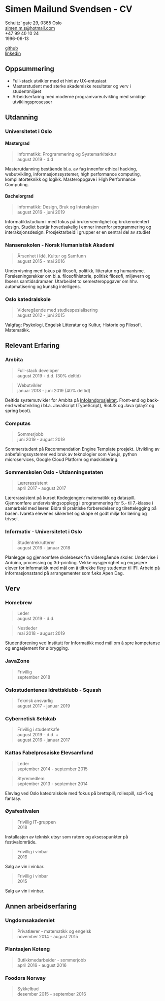# Simen Mailund Svendsen - CV
Schultz’ gate 29, 0365 Oslo \
simen.m.s@hotmail.com \
+47 99 40 10 24 \
1996-06-13

[github](https://github.com/sMailund) \
[linkedin](www.linkedin.com/in/sMailund)

## Oppsummering
* Full-stack utvikler med et hint av UX-entusiast
* Masterstudent med sterke akademiske resultater og verv i studentmiljøet
* Arbeidserfaring med moderne programvareutvikling med smidige utviklingsprosesser

## Utdanning

### Universitetet i Oslo
#### Mastergrad
> Informatikk: Programmering og Systemarkitektur \
> august 2019 - d.d

Masterutdanning bestående bl.a. av fag innenfor 
ethical hacking, webutvikling, informasjonssystemer, high performance computing, kompilatorteknikk og logikk.
Masteroppgave i High Performance Computing. 

#### Bachelorgrad
> Informatikk: Design, Bruk og Interaksjon \
> august 2016 - juni 2019 

Informatikkstudium i med fokus på brukervennlighet og brukerorientert design. 
Studiet består hovedsakelig i emner innenfor programmering og interaksjonsdesign.
Prosjektarbeid i grupper er en sentral del av studiet

### Nansenskolen - Norsk Humanistisk Akademi
> Årsenhet i Idé, Kultur og Samfunn  \
> august 2015 - mai 2016 

Undervisning med fokus på filosofi, politikk, litteratur og humanisme. 
Forelesningsrekker om bl.a. filosofihistorie, politisk filosofi, miljøvern og Ibsens samtidsdramaer. 
Utarbeidet to semesteroppgaver om hhv. automatisering og kunstig intelligens.

### Oslo katedralskole
> Videregående med studiespesialisering  \
> august 2012 - juni 2015 

Valgfag: Psykologi, Engelsk Litteratur og Kultur, Historie og Filosofi, Matematikk.

## Relevant Erfaring

### Ambita
> Full-stack developer \
> august 2019 - d.d. (30% deltid)

> Webutvikler \
> januar 2018 - juni 2019 (40% deltid)

Deltids systemutvikler for Ambita på [Infolandprosjektet](infoland.ambita.com).
Front-end og back-end webutvikling i bl.a. JavaScript (TypeScript), RiotJS og Java (play2 og spring boot). 

### Computas
> Sommerjobb \
> juni 2019 - august 2019

Sommerstudent på Recommendation Engine Template prosjekt. 
Utvikling av anbefalingssystemer ved bruk av teknologier som 
Vue.js, python microservices, Google Cloud Platform og maskinlæring.

### Sommerskolen Oslo - Utdanningsetaten
> Lærerassistent \
> april 2017 - august 2017 

Lærerassistent på kurset Kodegjengen: matematikk og dataspill. 
Gjennomføre undervisningsopplegg i
programmering for 5.- til 7.-klasse i samarbeid med lærer. 
Bidra til praktiske forberedelser og tilrettelegging på basen. 
Ivareta elevenes sikkerhet og skape et godt miljø for læring og trivsel. 

### Informativ - Universitetet i Oslo
> Studentrekrutterer \
> august 2016 - januar 2018

Planlegge og gjennomføre skolebesøk fra videregående skoler. 
Undervise i Arduino, processing og 3d-printing. 
Vekke nysgjerrighet og engasjere elever for informatikk med mål om å tiltrekke flere studenter til IFI. 
Arbeid på informasjonsstand på arrangementer som f.eks Åpen Dag. 

## Verv

### Homebrew
> Leder \
> august 2019 - d.d. 

> Nestleder \
> mai 2018 - august 2019 

Studentforening ved Institutt for Informatikk med mål om å spre kompetanse og engasjement for ølbrygging.

### JavaZone
> Frivillig \
> september 2018

### Oslostudentenes Idrettsklubb - Squash
> Teknisk ansvarlig \
> august 2017 - januar 2019

### Cybernetisk Selskab
> Frivillig i studentkafe \
> august 2019 - d.d. + \
> august 2016 - januar 2017 

### Kattas Fabelprosaiske Elevsamfund 
> Leder \
> september 2014 - september 2015

> Styremedlem \
> september 2013 - september 2014

Elevlag ved Oslo katedralskole med fokus på brettspill, rollespill, sci-fi og fantasy.

### Øyafestivalen
> Frivillig IT-gruppen \
> 2018 

Installasjon av teknisk utsyr som rutere og aksesspunkter på festivalområde.

> Frivillig i vinbar \
> 2016

Salg av vin i vinbar.

> Frivillig i vinbar \
> 2015

Salg av vin i vinbar.

## Annen arbeidserfaring

### Ungdomsakademiet
> Privatlærer - matematikk og engelsk \
> november 2014 - august 2015 

### Plantasjen Koteng 
> Butikkmedarbeider - sommerjobb \
> april 2016 - august 2016 

### Foodora Norway
> Sykkelbud \
> desember 2015 - september 2016 
